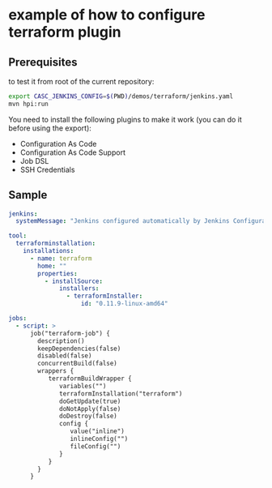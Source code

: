 # example of how to configure terraform plugin

## Prerequisites

to test it from root of the current repository:

```bash
export CASC_JENKINS_CONFIG=$(PWD)/demos/terraform/jenkins.yaml
mvn hpi:run
```

You need to install the following plugins to make it work (you can do it before using the export):

- Configuration As Code
- Configuration As Code Support
- Job DSL
- SSH Credentials

## Sample

```yml
jenkins:
  systemMessage: "Jenkins configured automatically by Jenkins Configuration as Code plugin\n\n"

tool:
  terraforminstallation:
    installations:
      - name: terraform
        home: ""
        properties:
          - installSource:
              installers:
                - terraformInstaller:
                    id: "0.11.9-linux-amd64"

jobs:
  - script: >
      job("terraform-job") {
        description()
        keepDependencies(false)
        disabled(false)
        concurrentBuild(false)
        wrappers {
           terraformBuildWrapper {
              variables("") 
              terraformInstallation("terraform")
              doGetUpdate(true)
              doNotApply(false)
              doDestroy(false)
              config {
                 value("inline")
                 inlineConfig("")
                 fileConfig("")
              }
           }
        }
      }
```
